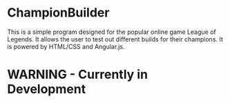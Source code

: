 # ChampionBuilder
This is a simple program designed for the popular online game League of Legends. It allows the user to test out different builds for their champions. It is powered by HTML/CSS and Angular.js.

# WARNING - Currently in Development
